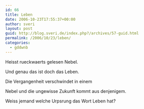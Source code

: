 ```yaml
---
id: 66
title: Leben
date: 2006-10-23T17:55:37+00:00
author: sveri
layout: post
guid: http://blog.sveri.de/index.php?/archives/57-guid.html
permalink: /2006/10/23/leben/
categories:
  - gddwnb
---
```

Heisst rueckwaerts gelesen Nebel.
  
Und genau das ist doch das Leben.
  
Die Vergangenheit verschwindet in einem
  
Nebel und die ungewisse Zukunft kommt aus denjenigem.

Weiss jemand welche Urpsrung das Wort Leben hat?